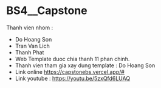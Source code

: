 # BS4__Capstone
Thanh vien nhom : 
- Do Hoang Son
- Tran Van Lich
- Thanh Phat
- Web Template duoc chia thanh 11 phan chinh.
- Thanh vien tham gia xay dung template : Do Hoang Son
- Link online https://capstonebs.vercel.app/#
- Link youtube : https://youtu.be/5zxQfd6LUAQ

